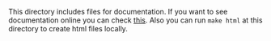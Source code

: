 This directory includes files for documentation. If you want to see documentation online you can check [this](https://bmp180-stm32-driver.readthedocs.io/en/latest/). Also you can run `make html` at this directory to create html files locally.